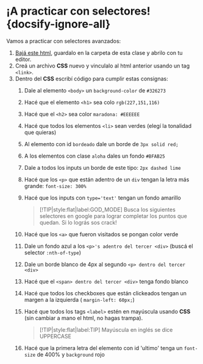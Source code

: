 # ¡A practicar con selectores! {docsify-ignore-all}

Vamos a practicar con selectores avanzados:

1. [Bajá este html](docs/04-css2/1.3-ejercicio.html), guardalo en la carpeta de esta clase y abrilo con tu editor.
2. Creá un archivo **CSS** nuevo y vinculalo al html anterior usando un tag `<link>`.
3. Dentro del **CSS** escribí código para cumplir estas consignas:
   1. Dale al elemento `<body>` un `background-color` de `#326273`
   2. Hacé que el elemento `<h1>` sea colo `rgb(227,151,116)`
   3. Hacé que el `<h2>` sea color `maradona: #EEEEEE`
   4. Hacé que todos los elementos `<li>` sean verdes (elegí la tonalidad que quieras)
   5. Al elemento con id `bordeado` dale un borde de `3px solid red;`
   6. A los elementos con clase `aloha` dales un fondo `#BFAB25`
   7. Dale a todos los inputs un borde de este tipo: `2px dashed lime`
   8. Hacé que los `<p>` que están adentro de un `div` tengan la letra más grande: `font-size: 300%`
   9. Hacé que los inputs con `type='text'` tengan un fondo amarillo

        >[!TIP|style:flat|label:GOD_MODE]
        >Busca los siguientes selectores en google para lograr completar los puntos que quedan. Si lo lográs sos crack!

   10. Hacé que los `<a>` que fueron visitados se pongan color verde
   11. Dale un fondo azul a los `<p>'s adentro del tercer <div>` (buscá el selector `:nth-of-type`)
   12. Dale un borde blanco de 4px al segundo `<p> dentro del tercer <div>`
   13. Hacé que el `<span> dentro del tercer <div>` tenga fondo blanco
   14. Hacé que todos los checkboxes que están clickeados tengan un margen a la izquierda ( `margin-left: 60px;`)
   15. Hacé que todos los tags `<label>` estén en mayúscula usando **CSS** (sin cambiar a mano el html, no hagas trampa).

        >[!TIP|style:flat|label:TIP]
        >Mayúscula en inglés se dice UPPERCASE

   16. Hacé que la primera letra del elemento con id 'ultimo' tenga un `font-size` de 400% y `background` rojo
